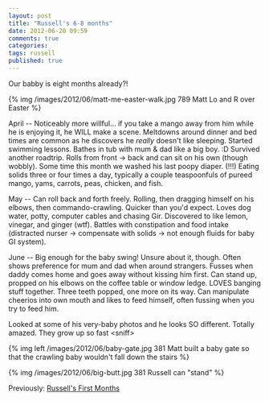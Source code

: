 ```yaml
---
layout: post
title: "Russell's 6-8 months"
date: 2012-06-20 09:59
comments: true
categories: 
tags: russell
published: true
---
```


Our babby is eight months already?!

{% img /images/2012/06/matt-me-easter-walk.jpg 789 Matt Lo and R over Easter %}

<!-- more -->

April -- Noticeably more willful... if you take a mango away from him while he is enjoying it, he WILL make a scene. Meltdowns around dinner and bed times are common as he discovers he *really* doesn't like sleeping. Started swimming lessons. Bathes in tub with mum & dad like a big boy. :D Survived another roadtrip. Rolls from front &rarr; back and can sit on his own (though wobbly). Some time this month we washed his last poopy diaper. (!!!) Eating solids three or four times a day, typically a couple teaspoonfuls of pureed mango, yams, carrots, peas, chicken, and fish.

May -- Can roll back and forth freely. Rolling, then dragging himself on his elbows, then commando-crawling. Quicker than you'd expect. Loves dog water, potty, computer cables and chasing Gir. Discovered to like lemon, vinegar, and ginger (wtf). Battles with constipation and food intake (distracted nurser &rarr; compensate with solids &rarr; not enough fluids for baby GI system).

June -- Big enough for the baby swing! Unsure about it, though. Often shows preference for mum and dad when around strangers. Fusses when daddy comes home and goes away without kissing him first. Can stand up, propped on his elbows on the coffee table or window ledge. LOVES banging stuff together. Three teeth popped, one more on its way. Can manipulate cheerios into own mouth and likes to feed himself, often fussing when you try to feed him.

Looked at some of his very-baby photos and he looks SO different. Totally amazed. They grow up so fast &lt;sniff&gt;

{% img left /images/2012/06/baby-gate.jpg 381 Matt built a baby gate so that the crawling baby wouldn't fall down the stairs %}

{% img /images/2012/06/big-butt.jpg 381 Russell can "stand" %}

Previously: [Russell's First Months](/blog/2012/04/russells-first-months)